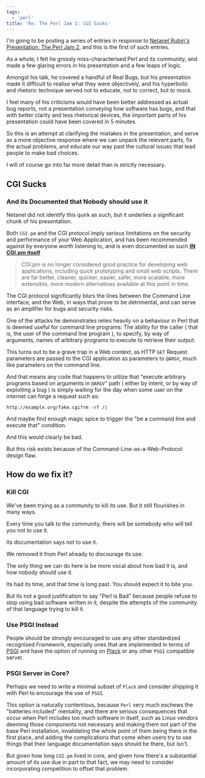 ```yaml
---
tags:
  - 'perl'
title: 'Re: The Perl Jam 2: CGI Sucks'
---
```


I'm going to be posting a series of entries in response to [Netanel Rubin's Presentation: The Perl Jam 2](https://www.youtube.com/watch?v=eH_u3C2WwQ0), and this is the first of such entries.

As a whole, I felt he grossly miss-characterised Perl and its community, and made a few glaring errors in his presentation and a few leaps of logic.

Amongst his talk, he covered a handful of Real Bugs, but his presentation made it difficult to realise what they were objectively,
and his hyperbolic and rhetoric technique served not to educate, not to correct, but to mock.

I feel many of his criticisms would have been better addressed as actual bug reports, not a presentation conveying how software has bugs, and that with better clarity
and less rhetorical devices, the important parts of his presentation could have been covered in 5 minutes.

So this is an attempt at clarifying the mistakes in the presentation, and serve as a more objective response where we can unpack the relevant parts,
fix the actual problems, and educate our way past the cultural issues that lead people to make bad choices.

I will of course go into far more detail than is strictly necessary.

## CGI Sucks
### And its Documented that Nobody should use it

Netanel did not identify this quirk as such, but it underlies a significant chunk of his presentation.

Both `CGI.pm` and the CGI protocol imply serious limitations on the security and performance of your Web Application, 
and has been recommended against by everyone worth listening to, and is even documented as such
[**IN CGI.pm itself**](https://metacpan.org/pod/release/LEEJO/CGI-4.25/lib/CGI.pod#CGI.pm-HAS-BEEN-REMOVED-FROM-THE-PERL-CORE)

> CGI.pm is no longer considered good practice for developing web applications, including quick prototyping and small web scripts. 
There are far better, cleaner, quicker, easier, safer, more scalable, more extensible, more modern alternatives available at this point in time.

The CGI protocol significantly blurs the lines between the Command Line interface, and the Web, in ways that prove to be detrimental, 
and can serve as an amplifier for bugs and security risks.

One of the attacks he demonstrates relies heavily on a behaviour in Perl that is deemed useful for command line programs: The ability 
for the caller ( that is, the user of the command line program ), to specify, by way of arguments, names of arbitrary programs to execute to retrieve their output.

This turns out to be a grave trap in a Web context, as HTTP `GET` Request parameters are passed to the CGI application as parameters to `@ARGV`,
much like parameters on the command line.

And that means any code that happens to utilize that "execute arbitrary programs based on arguments in `@ARGV`" path
( either by intent, or by way of exploiting a bug ) is simply waiting for the day when some user on the internet can forge a request such as:

    http://example.org/fake.cgi?rm -rf /|

And maybe find enough magic spice to trigger the "be a command line and execute that" condition.

And this would clearly be bad.

But this risk exists because of the Command-Line-as-a-Web-Protocol design flaw.

## How do we fix it?

### Kill CGI
We've been trying as a community to kill its use. But it still flourishes in many ways.

Every time you talk to the community, there will be somebody who will tell you not to use it.

Its documentation says not to use it.

We removed it from Perl already to discourage its use.

The only thing we can do here is be more vocal about how bad it is, and how nobody should use it.

Its had its time, and that time is long past. You should expect it to bite you.

But its not a good justification to say "Perl is Bad" because people refuse to stop using bad software written in it,
despite the attempts of the community of that language trying to kill it.

### Use PSGI Instead

People should be strongly encouraged to use any other standardized recognised Framework, especially ones that are implemented
in terms of [PSGI](https://metacpan.org/pod/distribution/PSGI/PSGI.pod#SPECIFICATION) and have the option of running
on [Plack](https://metacpan.org/pod/Plack) or any other `PSGI` compatible server.

### PSGI Server in Core?

Perhaps we need to write a minimal subset of `Plack` and consider shipping it with Perl to encourage the use of `PSGI`.

This option is naturally contentious, because `Perl` very much eschews the "batteries included" mentality, and there are serious
consequences that occur when Perl includes too much software in itself, such as Linux vendors deeming those components not necessary
and making them not part of the base Perl installation, invalidating the whole point of them being there in the first place,
and adding the complications that come when users try to use things that their language documentation says should be there, but isn't.

But given how long `CGI.pm` lived in core, and given how there's a substantial amount of its use due in part to that fact, we may
need to consider incorporating competition to offset that problem.

